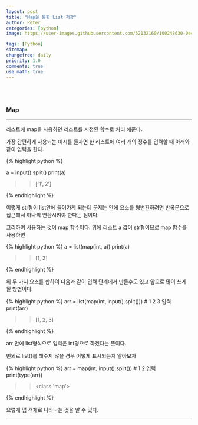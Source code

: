 ```yaml
---
layout: post
title: "Map을 통한 List 저장"
author: Peter
categories: [python]
image: https://user-images.githubusercontent.com/52132160/100248630-0ec3d800-2f7f-11eb-9cc3-db0f10ae26eb.png

tags: [Python]
sitemap:
changefreq: daily
priority: 1.0
comments: true
use_math: true
---
```


<br>
<br>

### Map

---

리스트에 map을 사용하면 리스트를 지정된 함수로 처리 해준다.

가장 간편하게 사용되는 예시를 들자면 한 리스트에 여러 개의 정수를 입력할 때 아래와 같이 입력을 한다.

{% highlight python %}

a = input().split()
print(a)

> > ['1','2']

{% endhighlight %}

이렇게 str형이 list안에 들어가게 되는데 문제는 안에 요소를 형변환하려면 반복문으로 접근해서 하나씩 변환시켜야 한다는 점이다.

그리하여 사용하는 것이 map 함수이다. 위에 리스트 a 값이 str형이므로 map 함수를 사용하면

{% highlight python %}
a = list(map(int, a))
print(a)

> > [1, 2]

{% endhighlight %}

위 두 가지 요소를 합하여 다음과 같이 입력 단계에서 만들수도 있고 앞으로 많이 쓰게 될 방법이다.

{% highlight python %}
arr = list(map(int, input().split())) # 1 2 3 입력
print(arr)

> > [1, 2, 3]

{% endhighlight %}

arr 안에 list형식으로 입력은 int형으로 하겠다는 뜻이다.

번외로 list()를 해주지 않을 경우 어떻게 표시되는지 알아보자

{% highlight python %}
arr = map(int, input().split()) # 1 2 입력
print(type(arr))

> > <class 'map'>

{% endhighlight %}

요렇게 맵 객체로 나타나는 것을 알 수 있다.

---
